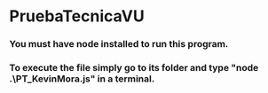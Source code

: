 # PruebaTecnicaVU
### You must have node installed to run this program.
### To execute the file simply go to its folder and type "node .\PT_KevinMora.js" in a terminal.
